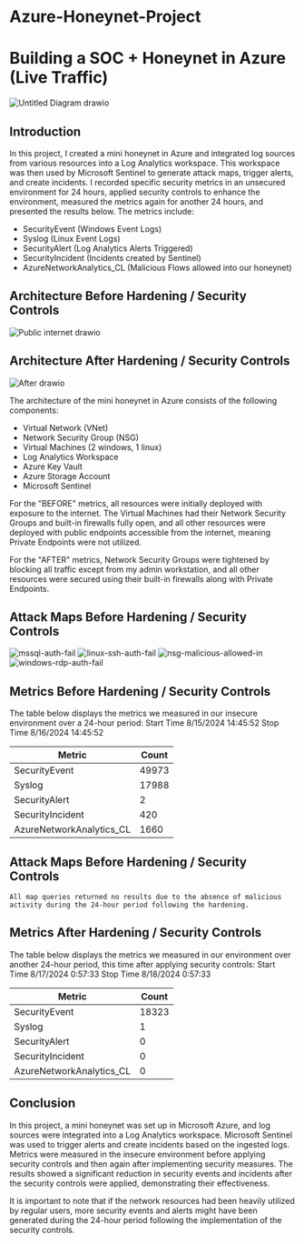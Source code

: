 # Azure-Honeynet-Project

# Building a SOC + Honeynet in Azure (Live Traffic)
![Untitled Diagram drawio](https://github.com/user-attachments/assets/4b32c70b-7aad-4b01-b6e1-b2a9250860e3)


## Introduction

In this project, I created a mini honeynet in Azure and integrated log sources from various resources into a Log Analytics workspace. This workspace was then used by Microsoft Sentinel to generate attack maps, trigger alerts, and create incidents. I recorded specific security metrics in an unsecured environment for 24 hours, applied security controls to enhance the environment, measured the metrics again for another 24 hours, and presented the results below. The metrics include:

- SecurityEvent (Windows Event Logs)
- Syslog (Linux Event Logs)
- SecurityAlert (Log Analytics Alerts Triggered)
- SecurityIncident (Incidents created by Sentinel)
- AzureNetworkAnalytics_CL (Malicious Flows allowed into our honeynet)

## Architecture Before Hardening / Security Controls
![Public internet drawio](https://github.com/user-attachments/assets/55da37de-ef17-4d92-b2d4-e71912709278)

## Architecture After Hardening / Security Controls
![After drawio](https://github.com/user-attachments/assets/163657b4-a13a-4a83-920f-6f253bf2ccba)

The architecture of the mini honeynet in Azure consists of the following components:

- Virtual Network (VNet)
- Network Security Group (NSG)
- Virtual Machines (2 windows, 1 linux)
- Log Analytics Workspace
- Azure Key Vault
- Azure Storage Account
- Microsoft Sentinel

For the "BEFORE" metrics, all resources were initially deployed with exposure to the internet. The Virtual Machines had their Network Security Groups and built-in firewalls fully open, and all other resources were deployed with public endpoints accessible from the internet, meaning Private Endpoints were not utilized.

For the "AFTER" metrics, Network Security Groups were tightened by blocking all traffic except from my admin workstation, and all other resources were secured using their built-in firewalls along with Private Endpoints.

## Attack Maps Before Hardening / Security Controls
![mssql-auth-fail](https://github.com/user-attachments/assets/704ae5f3-f1fb-4fa1-ba0a-a392e8285ca1)
![linux-ssh-auth-fail](https://github.com/user-attachments/assets/ad5044b1-8653-4e02-a26f-ec1aa5bdd1db)
![nsg-malicious-allowed-in](https://github.com/user-attachments/assets/194c0c06-1d46-4f37-b2d2-4003d53a0fca)
![windows-rdp-auth-fail](https://github.com/user-attachments/assets/0e8f6898-36e9-43e4-8e17-19894b2bd55b)



## Metrics Before Hardening / Security Controls

The table below displays the metrics we measured in our insecure environment over a 24-hour period:
Start Time 8/15/2024 14:45:52
Stop Time 8/16/2024 14:45:52

| Metric                   | Count
| ------------------------ | -----
| SecurityEvent            | 49973
| Syslog                   | 17988
| SecurityAlert            | 2
| SecurityIncident         | 420
| AzureNetworkAnalytics_CL | 1660

## Attack Maps Before Hardening / Security Controls

```All map queries returned no results due to the absence of malicious activity during the 24-hour period following the hardening.```

## Metrics After Hardening / Security Controls

The table below displays the metrics we measured in our environment over another 24-hour period, this time after applying security controls:
Start Time 8/17/2024 0:57:33
Stop Time	8/18/2024 0:57:33

| Metric                   | Count
| ------------------------ | -----
| SecurityEvent            | 18323
| Syslog                   | 1
| SecurityAlert            | 0
| SecurityIncident         | 0
| AzureNetworkAnalytics_CL | 0

## Conclusion

In this project, a mini honeynet was set up in Microsoft Azure, and log sources were integrated into a Log Analytics workspace. Microsoft Sentinel was used to trigger alerts and create incidents based on the ingested logs. Metrics were measured in the insecure environment before applying security controls and then again after implementing security measures. The results showed a significant reduction in security events and incidents after the security controls were applied, demonstrating their effectiveness.

It is important to note that if the network resources had been heavily utilized by regular users, more security events and alerts might have been generated during the 24-hour period following the implementation of the security controls.
